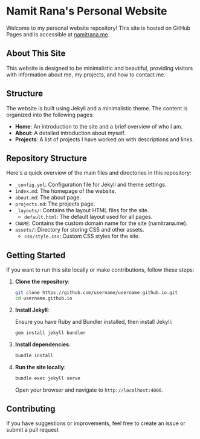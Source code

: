 # Namit Rana's Personal Website

Welcome to my personal website repository! This site is hosted on GitHub Pages and is accessible at [namitrana.me](https://namitrana.me).

## About This Site 

This website is designed to be minimalistic and beautiful, providing visitors with information about me, my projects, and how to contact me.

## Structure

The website is built using Jekyll and a minimalistic theme. The content is organized into the following pages:

- **Home**: An introduction to the site and a brief overview of who I am.
- **About**: A detailed introduction about myself.
- **Projects**: A list of projects I have worked on with descriptions and links.

## Repository Structure

Here's a quick overview of the main files and directories in this repository:

- `_config.yml`: Configuration file for Jekyll and theme settings.
- `index.md`: The homepage of the website.
- `about.md`: The about page.
- `projects.md`: The projects page.
- `_layouts/`: Contains the layout HTML files for the site.
  - `default.html`: The default layout used for all pages.
- `CNAME`: Contains the custom domain name for the site (namitrana.me).
- `assets/`: Directory for storing CSS and other assets.
  - `css/style.css`: Custom CSS styles for the site.

## Getting Started

If you want to run this site locally or make contributions, follow these steps:

1. **Clone the repository**:

    ```sh
    git clone https://github.com/username/username.github.io.git
    cd username.github.io
    ```

2. **Install Jekyll**:

    Ensure you have Ruby and Bundler installed, then install Jekyll:

    ```sh
    gem install jekyll bundler
    ```

3. **Install dependencies**:

    ```sh
    bundle install
    ```

4. **Run the site locally**:

    ```sh
    bundle exec jekyll serve
    ```

    Open your browser and navigate to `http://localhost:4000`.

## Contributing

If you have suggestions or improvements, feel free to create an issue or submit a pull request
